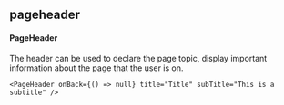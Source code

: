 ## pageheader
#### PageHeader
The header can be used to declare the page topic, display important information about the page that the user is on.
```
<PageHeader onBack={() => null} title="Title" subTitle="This is a subtitle" />
```